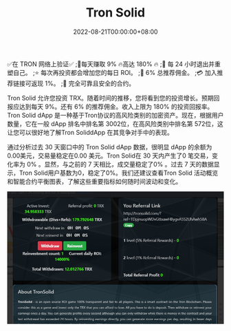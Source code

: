 ﻿---
title: "Tron Solid"
description: "在 TRX 中赚取 9% 到 180%，来自受信任的开发者的新验证智能合约！ 6% 2 层推荐奖励。"
date: 2022-08-21T00:00:00+08:00
lastmod: 2022-08-21T00:00:00+08:00
draft: false
authors: ["boogArno"]
featuredImage: "tron-solid.png"
tags: ["High risk","Tron Solid"]
categories: ["nfts"]
nfts: ["High risk"]
blockchain: "TRON"
website: "https://dappradar.com/deeplink/4448"
twitter: ""
discord: ""
telegram: ""
github: ""
youtube: ""
twitch: ""
facebook: "https://facebook.com/"
instagram: ""
reddit: ""
medium: ""
steam: ""
gitbook: ""
googleplay: ""
appstore: ""
status: "Live"
weight: 
lightgallery: true
toc: true
pinned: false
recommend: false
recommend1: false
---
✅在 TRON 网络上验证✅
;🚀每天赚取 9% 🔥高达 180% 🔥
;💸 每 24 小时退出并重塑自己。
;⭐️ 每次再投资都会增加您的每日 ROl。
;👥 6% 总推荐佣金。
;💳 加入推荐链接可返现 1%。
;🔐 完全可靠且安全的合约。

Tron Solid 允许您投资 TRX。随着时间的推移，您将看到您的投资增长。预期回报应达到每天 9%。还有 6% 的推荐佣金。收入上限为 180% 的投资回报率。Tron Solid dApp 是一种基于Tron协议的高风险类别的加密资产。现在，根据用户数量，它在一般 dApp 排名中排名第 3002位，在高风险类别中排名第 572位，这让您可以很好地了解Tron SoliddApp 在其竞争对手中的表现。

通过分析过去 30 天窗口中的 Tron Solid dApp 数据，很明显 dApp 的余额为0.00美元，交易量稳定在0.00 美元。Tron Solid在 30 天内产生了0 笔交易，变化率为 0% 。显然，与之前的 7 天相比，成交量稳定了0% 。过去 7 天的数据显示，Tron Solid用户基数为0，稳定了0%。我们还建议查看Tron Solid 活动概览和智能合约平衡图表，了解这些重要指标如何随时间波动和变化。

![1](1.jpg)